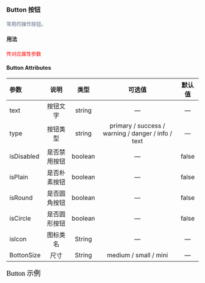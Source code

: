 ### Button 按钮

<font face="黑体" color=#5E6D82 size=2>常用的操作按钮。</font>

#### 用法
<font face="黑体" color=red size=2>传对应属性参数</font>

#### Button Attributes
| 参数 | 说明 | 类型	 | 可选值 | 默认值 |
| :-----| :----: | :----: | :----: | :----: |
| text | 按钮文字 | string | — | — |
| type | 按钮类型 | string | primary / success / warning / danger / info / text | — |
| isDisabled | 是否禁用按钮 | boolean | — | false |
| isPlain | 是否朴素按钮 | boolean | — | false |
| isRound | 是否圆角按钮 | boolean | — | false |
| isCircle | 是否圆形按钮 | boolean | — | false |
| isIcon | 图标类名 | String | — | — |
| BottonSize | 尺寸 | String | medium / small / mini | — |

<font face="黑体" color=black size=4>Button 示例</font>
